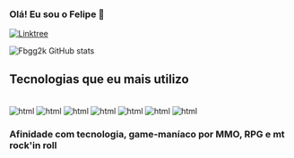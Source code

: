 ### Olá! Eu sou o Felipe 👋

[![Linktree](https://img.shields.io/badge/linktree-1de9b6?style=for-the-badge&logo=linktree&logoColor=white)](linktr.ee/Fbferreira)

![Fbgg2k GitHub stats](https://github-readme-stats.vercel.app/api?username=Fbgg2k&show_icons=true&theme=dark)

## Tecnologias que eu mais utilizo 

<div style="display: inline_block"><br/>
    <img align="center" alt="html" src="https://img.shields.io/badge/HTML-239120?style=for-the-badge&logo=html5&logoColor=white" />
    <img align="center" alt="html" src="https://img.shields.io/badge/CSS-239120?&style=for-the-badge&logo=css3&logoColor=white" />
    <img align="center" alt="html" src="https://img.shields.io/badge/JavaScript-F7DF1E?style=for-the-badge&logo=javascript&logoColor=black" />
    <img align="center" alt="html" src="https://img.shields.io/badge/TypeScript-007ACC?style=for-the-badge&logo=typescript&logoColor=white" />
    <img align="center" alt="html" src="https://img.shields.io/badge/Angular-DD0031?style=for-the-badge&logo=angular&logoColor=white" />
    <img align="center" alt="html" src="https://img.shields.io/badge/Node.js-43853D?style=for-the-badge&logo=node.js&logoColor=white" />
    <img align="center" alt="html" src="https://img.shields.io/badge/C-00599C?style=for-the-badge&logo=c&logoColor=white" />
</div>


### Afinidade com tecnologia, game-maníaco por MMO, RPG e mt rock'in roll
